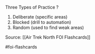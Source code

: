 Three Types of Practice
?
1. Deliberate (specific areas)
2. Blocked (drill to automation)
3. Random (used to find weak areas)
<!--SR:!2022-09-28,1,210-->

Source: [[Air Trek North FOI Flashcards]]

#foi-flashcards
